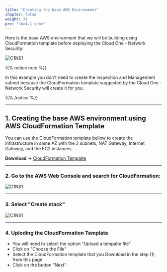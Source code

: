 ```yaml
---
title: "Creating the base AWS Environment"
chapter: false
weight: 31
pre: "<b>4.1 </b>"
---
```


Here is the base AWS environment that we will be building using CloudFormation template before deploying the Cloud One - Network Security:

![C1NS1](/images/C1NS_AWS_enviroment.png) 

{{% notice note %}}
<p style='text-align: left;'>
In this example you don't need to create the Inspection and Management subnet because the CloudFormation template suggested by the Cloud One - Network Security will create it for you.
</p>
{{% /notice %}}

----

## 1. Creating the base AWS environment using AWS CloudFormation Template

You can use the CloudFormation template bellow to create the infrastructure in same AZ with the 2 subnets, NAT Gateway, Internet Gateway, and the EC2 instances.

**Download** -> [CloudFormation Tempalte](/cft/CFT_Network_Security_Workshop.yml)

---

### 2. Go to the AWS Web Console and search for CloudFormation:

![C1NS1](/images/create_env.png) 

---

### 3. Select "Create stack"

![C1NS1](/images/create_env_2.png) 

---

### 4. Uploding the CloudFormation Template

- You will need to select the option "Upload a tempalte file"
- Click on "Choose the File" 
- Select the CloudFormation template that you Download in the step (1) from this page 
- Click on the button "Next"
